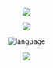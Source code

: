 <div align='center'>

![](https://capsule-render.vercel.app/api?type=Waving&color=timeGradient&height=120&text=ByGalxy&fontSize=45 )

![](https://github-readme-stats.vercel.app/api?username=17620133700&locale=cn&show_icons=true&include_all_commits=true&theme=transparent&hide_border=true )

![language](https://github-readme-stats.vercel.app/api/top-langs?username=17620133700&locale=cn&show_icons=true&theme=transparent&card_width=470&hide_border=true )

![](https://genshin-card.himiku.com/13/307458969.png )

</div>
